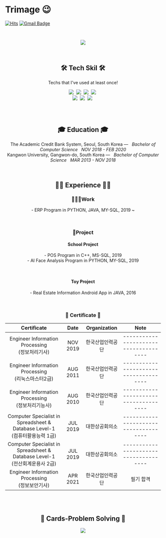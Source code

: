 # Trimage 😉
[![Hits](https://hits.seeyoufarm.com/api/count/incr/badge.svg?url=https%3A%2F%2Fgithub.com%2Ftrimage&count_bg=%23EB8B10&title_bg=%23684327&icon=&icon_color=%23E7E7E7&title=VISIT&edge_flat=false)](https://github.com/trimage) 
[![Gmail Badge](https://img.shields.io/badge/Gmail-D14836?style=flat&logo=Gmail&logoColor=white)](mailto:ruemaprh3325@gmail.com)

<br>
<p align="center">
  <img src="https://capsule-render.vercel.app/api?type=soft&color=gradient&height=200&section=header&text=Trimage🌱&fontSize=70&fontColor=1C1C1C&animation=fadeIn&descAlign=20"/>
</p>


<br>
<h2 align="center">🛠 Tech Skil 🛠</h2>
<p align="center">Techs that I've used at least once!</p>
<p align="center">
  <img src="https://img.shields.io/badge/Java-007396?style=flat-square&logo=Java&logoColor=white"/></a>&nbsp
  <img src="https://img.shields.io/badge/Python-3766AB?style=flat-square&logo=Python&logoColor=white"/></a>&nbsp
  <img src="https://img.shields.io/badge/C++-00599C?style=flat-square&logo=C%2B%2B&logoColor=white"/></a>&nbsp
  <img src="https://img.shields.io/badge/C-A8B9CC?style=flat-square&logo=C&logoColor=white"/></a>&nbsp
  <br>
  <img src="https://img.shields.io/badge/Javascript-ffb13b?style=flat-square&logo=javascript&logoColor=white"/></a>&nbsp 
  <img src="https://img.shields.io/badge/css-1572B6?style=flat-square&logo=css3&logoColor=white"/></a>&nbsp 
  <img src="https://img.shields.io/badge/Mysql-E6B91E?style=flat-square&logo=MySql&logoColor=white"/></a>&nbsp 
</p>
<br>


<br>
<h2 align="center">🎓 Education 🎓</h2>
<p align="center">
The Academic Credit Bank System, Seoul, South Korea —  &nbsp; <em>Bachelor of Computer Science &nbsp;   NOV  2018 - FEB  2020</em>
<br>
Kangwon University, Gangwon-do, South Korea —  &nbsp; <em>Bachelor of Computer Science &nbsp;   MAR  2013 - NOV  2018</em> <br>

</p>   


<br>
<h2 align="center">🙆‍♀️ Experience 🙆‍♀️</h2>
<h3 align="center"> 👨🏻‍💻Work </h3>
<p align="center">
- ERP Program in PYTHON, JAVA, MY-SQL, 2019 ~
</p>
<br>

<h3 align="center"> 📝Project </h3>
<h4 align="center"><b>School Project</b></h4>
<p align="center">
- POS Program in C++, MS-SQL, 2019
<br>
- AI Face Analysis Program in PYTHON, MY-SQL, 2019
</p>
<br>

<h4 align="center"><b>Toy Project</b></h4>
<p align="center">        
- Real Estate Information Android App in JAVA, 2016
</p>


<br>    
<h3 align="center"> 📖 Certificate 📖</h3>

|Certificate|Date|Organization|Note|
|:---:|:---:|:---:|:---:|
|Engineer Information Processing<br>(정보처리기사)|NOV 2019|한국산업인력공단|-------------------------------------|
|Engineer Information Processing<br>(리눅스마스터2급)|AUG 2011|한국산업인력공단|-------------------------------------|
|Engineer Information Processing<br>(정보처리기능사)|AUG 2010|한국산업인력공단|-------------------------------------|
|Computer Specialist in Spreadsheet & Database Level-1<br>(컴퓨터활용능력 1급)|JUL 2019|대한상공회의소|-------------------------------------|
|Computer Specialist in Spreadsheet & Database Level-1<br>(전산회계운용사 2급)|JUL 2019|대한상공회의소|-------------------------------------|
|Engineer Information Processing<br>(정보보안기사)|APR 2021|한국산업인력공단|필기 합격|

<br>



<br>
<h2 align="center">📍 Cards-Problem Solving 📍</h2>
<p align="center">
    <a href="https://solved.ac/betteryou/">
        <img src="https://github-readme-solvedac.hyp3rflow.vercel.app/api/?handle=betteryou"/>
    </a>
</p>
<br>
